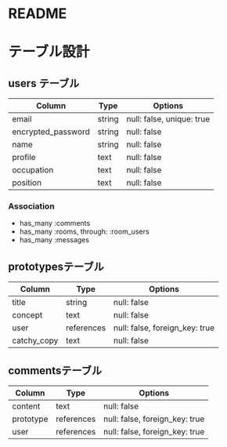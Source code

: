 # README

# テーブル設計

## users テーブル

| Column             | Type   | Options                   |
| ------------------ | ------ | --------------------------|                  
| email              | string | null: false, unique: true |
| encrypted_password | string | null: false               |
| name               | string | null: false               |
| profile            | text   | null: false               |
| occupation         | text   | null: false |
| position           | text   | null: false |

### Association

- has_many :comments
- has_many :rooms, through: :room_users
- has_many :messages

## prototypesテーブル

| Column             | Type       | Options                                      |
| ------------------ | ------     | ---------------------------------------------|                  
| title              | string     | null: false                                  |
| concept            | text       | null: false                                  |
| user               | references | null: false, foreign_key: true               |
| catchy_copy        | text       | null: false                                  |

## commentsテーブル

| Column             | Type       | Options                                     |
| ------------------ | ------     | --------------------------------------------|                  
| content            | text       | null: false                                 |
| prototype          | references | null: false, foreign_key: true              |
| user               | references | null: false, foreign_key: true              |
